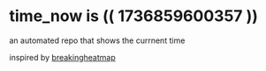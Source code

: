 # time_now is (( 1736859600357 ))

an automated repo that shows the currnent time

inspired by [breakingheatmap](https://github.com/breakingheatmap/breakingheatmap)